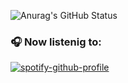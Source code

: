 ![Anurag's GitHub Status](https://github-readme-stats.vercel.app/api?username=NezinQ&show_icons=true&theme=gruvbox)
### 🎧 Now listenig to:
[![spotify-github-profile](https://spotify-github-profile.vercel.app/api/view?uid=31ddwlrsks3u4hg6hfio3epxpipe&cover_image=true&theme=novatorem&bar_color=f8a23f&bar_color_cover=false)](https://github.com/kittinan/spotify-github-profile)
